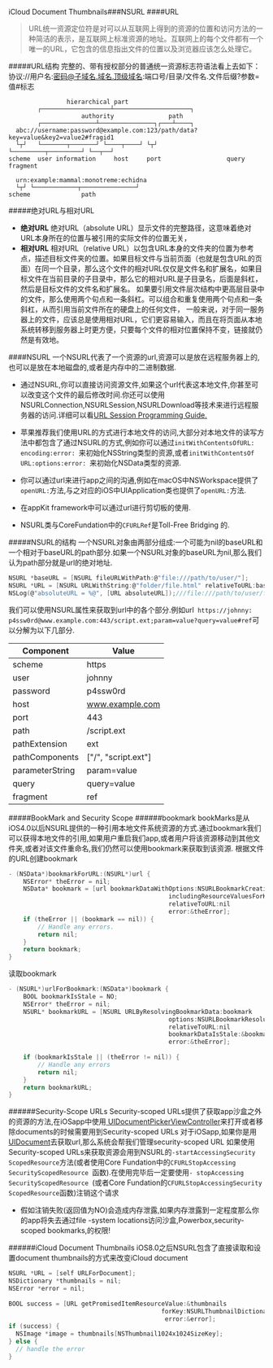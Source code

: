 iCloud Document Thumbnails###NSURL
####URL
> URL统一资源定位符是对可以从互联网上得到的资源的位置和访问方法的一种简洁的表示，是互联网上标准资源的地址。互联网上的每个文件都有一个唯一的URL，它包含的信息指出文件的位置以及浏览器应该怎么处理它。

#####URL结构
完整的、带有授权部分的普通统一资源标志符语法看上去如下：协议://用户名:密码@子域名.域名.顶级域名:端口号/目录/文件名.文件后缀?参数=值#标志
```
                hierarchical part
        ┌───────────────────┴─────────────────────┐
                    authority               path
        ┌───────────────┴───────────────┐┌───┴────┐
  abc://username:password@example.com:123/path/data?key=value&key2=value2#fragid1
  └┬┘   └───────┬───────┘ └────┬────┘ └┬┘           └─────────┬─────────┘ └──┬──┘
scheme  user information     host     port                  query         fragment

  urn:example:mammal:monotreme:echidna
  └┬┘ └────────────┬───────────────┘
scheme              path
```
#####绝对URL与相对URL
 * **绝对URL**
绝对URL（absolute URL）显示文件的完整路径，这意味着绝对URL本身所在的位置与被引用的实际文件的位置无关，
 * **相对URL**
相对URL（relative URL）以包含URL本身的文件夹的位置为参考点，描述目标文件夹的位置。如果目标文件与当前页面（也就是包含URL的页面）在同一个目录，那么这个文件的相对URL仅仅是文件名和扩展名，如果目标文件在当前目录的子目录中，那么它的相对URL是子目录名，后面是斜杠，然后是目标文件的文件名和扩展名。
如果要引用文件层次结构中更高层目录中的文件，那么使用两个句点和一条斜杠。可以组合和重复使用两个句点和一条斜杠，从而引用当前文件所在的硬盘上的任何文件，
一般来说，对于同一服务器上的文件，应该总是使用相对URL，它们更容易输入，而且在将页面从本地系统转移到服务器上时更方便，只要每个文件的相对位置保持不变，链接就仍然是有效地。

####NSURL
一个NSURL代表了一个资源的url,资源可以是放在远程服务器上的,也可以是放在本地磁盘的,或者是内存中的二进制数据.
* 通过NSURL,你可以直接访问资源文件,如果这个url代表这本地文件,你甚至可以改变这个文件的最后修改时间.你还可以使用NSURLConnection,NSURLSession,NSURLDownload等技术来进行远程服务器的访问.详细可以看[URL Session Programming Guide.
](https://developer.apple.com/library/content/documentation/Cocoa/Conceptual/URLLoadingSystem/URLLoadingSystem.html#//apple_ref/doc/uid/10000165i)

* 苹果推荐我们使用URL的方式进行本地文件的访问,大部分对本地文件的读写方法中都包含了通过NSURL的方式,例如你可以通过`init​With​Contents​Of​URL:​encoding:​error:​ `来初始化NSString类型的资源,或者`init​With​Contents​Of​URL:​options:​error:​ `来初始化NSData类型的资源.
* 你可以通过url来进行app之间的沟通,例如在macOS中NSWorkspace提供了`openURL:`方法,与之对应的iOS中UIApplication类也提供了`openURL:`方法.
* 在appKit framework中可以通过url进行剪切板的使用.
* NSURL类与CoreFundation中的`CFURLRef`是Toll-Free Bridging 的.

#####NSURL的结构
一个NSURL对象由两部分组成:一个可能为nil的baseURL和一个相对于baseURL的path部分.如果一个NSURL对象的baseURL为nil,那么我们认为path部分就是url的绝对地址.
```c
NSURL *baseURL = [NSURL fileURLWithPath:@"file:///path/to/user/"];
NSURL *URL = [NSURL URLWithString:@"folder/file.html" relativeToURL:baseURL];
NSLog(@"absoluteURL = %@", [URL absoluteURL]);///file:​///path/to/user/folder/file.html.
```
我们可以使用NSURL属性来获取到url中的各个部分.例如url` https:​//johnny:​p4ssw0rd@www.example.com:​443/script.ext;param=value?query=value#ref`可以分解为以下几部分.

Component | Value
-|-
scheme|https
user|johnny
password|p4ssw0rd
host|www.example.com
port|443
path|/script.ext
path​Extension|ext
path​Components|["/", "script.ext"]
parameter​String|param=value
query|query=value
fragment|ref

#####BookMark and Security Scope
######bookmark
bookMarks是从iOS4.0以后NSURL提供的一种引用本地文件系统资源的方式.通过bookmark我们可以获得本地文件的引用,如果用户重启我们app,或者用户将该资源移动到其他文件夹,或者对该文件重命名,我们仍然可以使用bookmark来获取到该资源.
根据文件的URL创建bookmark
```c
- (NSData*)bookmarkForURL:(NSURL*)url {
    NSError* theError = nil;
    NSData* bookmark = [url bookmarkDataWithOptions:NSURLBookmarkCreationSuitableForBookmarkFile
                                            includingResourceValuesForKeys:nil
                                            relativeToURL:nil
                                            error:&theError];
    if (theError || (bookmark == nil)) {
        // Handle any errors.
        return nil;
    }
    return bookmark;
}
```
读取bookmark

```c
- (NSURL*)urlForBookmark:(NSData*)bookmark {
    BOOL bookmarkIsStale = NO;
    NSError* theError = nil;
    NSURL* bookmarkURL = [NSURL URLByResolvingBookmarkData:bookmark
                                            options:NSURLBookmarkResolutionWithoutUI
                                            relativeToURL:nil
                                            bookmarkDataIsStale:&bookmarkIsStale
                                            error:&theError];
 
    if (bookmarkIsStale || (theError != nil)) {
        // Handle any errors
        return nil;
    }
    return bookmarkURL;
}
```
######Security-Scope URLs
Security-scoped URLs提供了获取app沙盒之外的资源的方法,在iOSapp中使用[ UIDocument​Picker​View​Controller](https://developer.apple.com/reference/uikit/uidocumentpickerviewcontroller?language=objc)来打开或者移除documents的时候需要用到Security-scoped URLs
对于iOSapp,如果你是用[UIDocument](https://developer.apple.com/reference/uikit/uidocument?language=objc)去获取url,那么系统会帮我们管理security-scoped URL
如果使用Security-scoped URLs来获取资源会用到NSURL的`-start​Accessing​Security​Scoped​Resource`方法(或者使用Core Fundation中的`CFURLStop​Accessing​Security​Scoped​Resource `函数).在使用完毕后一定要使用`- stop​Accessing​Security​Scoped​Resource `(或者Core Fundation的`CFURLStop​Accessing​Security​Scoped​Resource`函数)注销这个请求
* 假如注销失败(返回值为NO)会造成内存泄露,如果内存泄露到一定程度那么你的app将失去通过file -system locations访问沙盒,Powerbox,security-scoped bookmarks,的权限!

######iCloud Document Thumbnails
iOS8.0之后NSURL包含了直接读取和设置document thumbnails的方式来改变iCloud document

```c
NSURL *URL = [self URLForDocument];
NSDictionary *thumbnails = nil;
NSError *error = nil;
 
BOOL success = [URL getPromisedItemResourceValue:&thumbnails
                                          forKey:NSURLThumbnailDictionaryKey
                                           error:&error];
if (success) {
  NSImage *image = thumbnails[NSThumbnail1024x1024SizeKey];
} else {
  // handle the error
}
```




